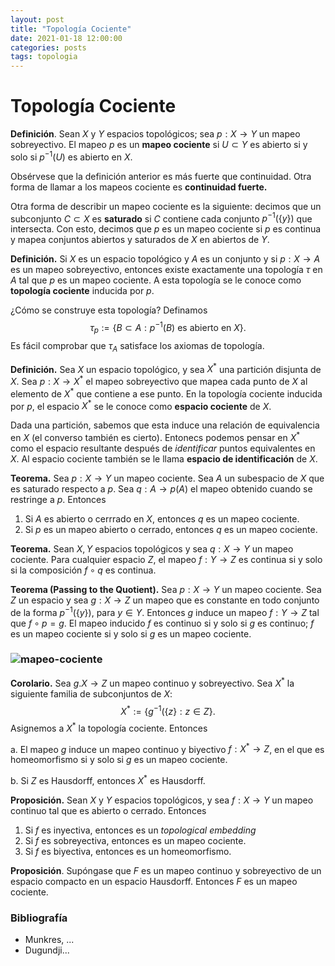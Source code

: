 ```yaml
---
layout: post
title: "Topología Cociente"
date: 2021-01-18 12:00:00
categories: posts
tags: topologia
---
```


# Topología Cociente

**Definición**. Sean $X$ y $Y$ espacios topológicos; sea $p: X \rightarrow Y$ un mapeo sobreyectivo. El mapeo $p$ es un **mapeo cociente** si  $U \subset Y$ es abierto si y solo si $p^{-1}(U)$ es abierto en $X$. 

Obsérvese que la definición anterior es más fuerte que continuidad. Otra forma de llamar a los mapeos cociente es **continuidad fuerte.**

Otra forma de describir un mapeo cociente es la siguiente: decimos que un subconjunto $C \subset X$ es **saturado** si $C$ contiene cada conjunto $p^{-1}(\{y\})$ que intersecta. Con esto, decimos que $p$ es un mapeo cociente si $p$ es continua y mapea conjuntos abiertos y saturados de $X$ en abiertos de $Y$.

**Definición.** Si $X$ es un espacio topológico y $A$ es un conjunto y si $p: X \rightarrow A$ es un mapeo sobreyectivo, entonces existe exactamente una topología $\tau$ en $A$ tal que $p$ es un mapeo cociente. A esta topología se le conoce como **topología cociente** inducida por $p$.

¿Cómo se construye esta topología? Definamos 
$$
\tau_p:= \{B \subset A: p^{-1}(B) \text{ es abierto en } X \}.
$$
Es fácil comprobar que $\tau_A$ satisface los axiomas de topología. 

**Definición.** Sea $X$ un espacio topológico, y sea $X^*$ una partición disjunta de $X$. Sea $p: X \rightarrow X^\ast$ el mapeo sobreyectivo que mapea cada punto de $X$ al elemento de $X^\ast$ que contiene a ese punto. En la topología cociente inducida por $p$, el espacio $X^\ast$ se le conoce como **espacio cociente** de $X$.

Dada una partición, sabemos que esta induce una relación de equivalencia en $X$ (el converso también es cierto). Entonecs podemos pensar en $X^\ast$ como el espacio resultante después de *identificar* puntos equivalentes en $X$. Al espacio cociente también se le llama **espacio de identificación** de $X$.

**Teorema.** Sea $p: X \rightarrow Y$ un mapeo cociente. Sea $A$ un subespacio de $X$ que es saturado respecto a $p$. Sea $q: A \rightarrow p(A)$ el mapeo obtenido cuando se restringe a $p$. Entonces

1. Si $A$ es abierto o cerrrado en $X$, entonces $q$ es un mapeo cociente.
2. Si $p$ es un mapeo abierto o cerrado, entonces $q$ es un mapeo cociente.



**Teorema.** Sean $X, Y$ espacios topológicos y sea $q: X \rightarrow Y$ un mapeo cociente. Para cualquier espacio $Z$, el mapeo $f: Y \rightarrow Z$ es continua si y solo si la composición $f \circ q$ es continua.







**Teorema (Passing to the Quotient).** Sea $p: X \rightarrow Y$ un mapeo cociente. Sea $Z$ un espacio y sea $g: X \rightarrow Z$ un mapeo que es constante en todo conjunto de la forma $p^{-1}(\{y\})$, para $y\in Y$. Entonces $g$ induce un mapeo $f: Y \rightarrow Z$ tal que $f \circ p = g$. El mapeo inducido $f$ es continuo si y solo si $g$ es continuo; $f$ es un mapeo cociente si y solo si $g$ es un mapeo cociente. 

### ![mapeo-cociente](/blog/assets/images/mapeo-cociente.png)



**Corolario.** Sea $g. X \rightarrow Z$ un mapeo continuo y sobreyectivo. Sea $X^\ast$ la siguiente familia de subconjuntos de $X$:
$$
X^\ast := \{g^{-1}(\{z\}: z \in Z\}.
$$
Asignemos a $X^\ast$ la topología cociente. Entonces

a. El mapeo $g$ induce un mapeo continuo y biyectivo $f: X^\ast \rightarrow Z$, en el que es homeomorfismo si y solo si $g$ es un mapeo cociente.

b. Si $Z$ es Hausdorff, entonces $X^\ast$ es Hausdorff. 

**Proposición.** Sean $X$ y $Y$ espacios topológicos, y sea $f: X \rightarrow Y$ un mapeo continuo tal que  es abierto o cerrado. Entonces

1. Si $f$ es inyectiva, entonces es un *topological embedding*
2. Si $f$ es sobreyectiva, entonces es un mapeo cociente.
3. Si $f$ es biyectiva, entonces es un homeomorfismo.

**Proposición**. Supóngase que $F$ es un mapeo continuo y sobreyectivo de un espacio compacto en un espacio Hausdorff. Entonces $F$ es un mapeo cociente.







### Bibliografía

- Munkres, ...
- Dugundji...